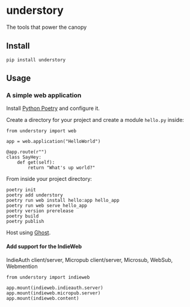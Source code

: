 # understory
The tools that power the canopy

## Install

    pip install understory

## Usage

### A simple web application

Install [Python Poetry][0] and configure it.

Create a directory for your project and create a module `hello.py` inside:

    from understory import web

    app = web.application("HelloWorld")

    @app.route(r"")
    class SayHey:
        def get(self):
            return "What's up world?"

From inside your project directory:

    poetry init
    poetry add understory
    poetry run web install hello:app hello_app
    poetry run web serve hello_app
    poetry version prerelease
    poetry build
    poetry publish

Host using [Ghost][1].

#### Add support for the IndieWeb

IndieAuth client/server, Micropub client/server, Microsub, WebSub, Webmention

    from understory import indieweb

    app.mount(indieweb.indieauth.server)
    app.mount(indieweb.micropub.server)
    app.mount(indieweb.content)

[0]: https://python-poetry.org
[1]: https://gh.ost.lol
